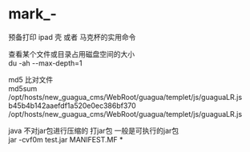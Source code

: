 # mark_-
预备打印 ipad 壳 或者 马克杯的实用命令

查看某个文件或目录占用磁盘空间的大小<br>
du -ah --max-depth=1

md5 比对文件<br> 
md5sum /opt/hosts/new_guagua_cms/WebRoot/guagua/templet/js/guaguaLR.js<br>
b45b4b142aaefdf1a520e0ec386bf370  /opt/hosts/new_guagua_cms/WebRoot/guagua/templet/js/guaguaLR.js

java 不对jar包进行压缩的 打jar包 一般是可执行的jar包<br>
jar -cvf0m test.jar MANIFEST.MF *
